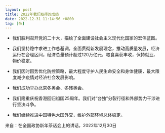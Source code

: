 ```yaml
---
layout: post
title: 2022年我们取得的成绩
date: 2022-12-31 11:14:56 +0800
tag: [杂]
---
```


* 我们胜利召开党的二十大，描绘了全面建设社会主义现代化国家的宏伟蓝图。

* 我们坚持稳中求进工作总基调，全面贯彻新发展理念，推动高质量发展，经济运行在合理区间，经济总量预计超过120万亿元，粮食喜获丰收，保持就业、物价稳定。

* 我们因时因势优化防控策略，最大程度守护人民生命安全和身体健康，最大限度减少疫情对经济社会发展影响。

* 我们成功举办北京冬奥会、冬残奥会。

* 我们隆重庆祝香港回归祖国25周年。我们对“台独”分裂行径和外部势力干涉进行坚决斗争。

* 我们继续推进中国特色大国外交，维护外部环境总体稳定。

来自：在全国政协新年茶话会上的讲话，2022年12月30日